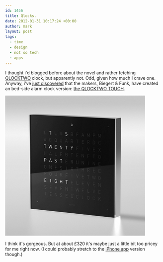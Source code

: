 ```yaml
---
id: 1456
title: Qlocks.
date: 2012-01-31 10:17:24 +00:00
author: mark
layout: post
tags:
  - time
  - design
  - not so tech
  - apps
---
```

I thought i'd blogged before about the novel and rather fetching [QLOCKTWO](http://qlocktwo.com/info.php?lang=en) clock, but apparently not. Odd, given how much I crave one. Anyway, i've [just discovered](http://www.core77.com/blog/object_culture/the_qlocktwo_touch_not_for_the_illiterate_20540.asp) that the makers, Biegert & Funk, have created an bed-side alarm clock version: [the QLOCKTWO TOUCH](http://qlocktwo.com/touch.php?lang=en).

![QLOCKTWO TOUCH](/images/fromwp/2012/01/Q2Touch_BlackIceTea.jpg)

I think it's gorgeous. But at about £320 it's maybe just a little bit too pricey for me right now. (I could probably stretch to the [iPhone app](http://itunes.apple.com/app/time-in-words-qlocktwo/id317894604) version though.)
